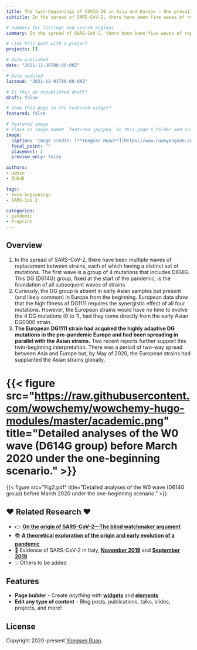 ```yaml
---
title: The twin-beginnings of COVID-19 in Asia and Europe – One prevails quickly
subtitle: In the spread of SARS-CoV-2, there have been five waves of replacement between strains, each of which having a distinct set of mutations. The first wave is a group of 4 mutations (C241T, C3037T, C14408T, and A23403G [this being the amino acid change D614G]) has **twin-beginnings**.

# Summary for listings and search engines
summary: In the spread of SARS-CoV-2, there have been five waves of replacement between strains, each of which having a distinct set of mutations. The first wave is a group of 4 mutations (C241T, C3037T, C14408T, and A23403G [this being the amino acid change D614G]) has **twin-beginnings**.

# Link this post with a project
projects: []

# Date published
date: "2021-11-30T00:00:00Z"

# Date updated
lastmod: "2021-12-01T00:00:00Z"

# Is this an unpublished draft?
draft: false

# Show this page in the Featured widget?
featured: false

# Featured image
# Place an image named `featured.jpg/png` in this page's folder and customize its options here.
image:
  caption: 'Image credit: [**Yongsen Ruan**](https://www.ruanyongsen.com/)'
  focal_point: ""
  placement: 2
  preview_only: false

authors:
- admin
- 阮永森

tags:
- twin-beginnings
- SARS-CoV-2

categories:
- pandemic
- Preprint
---
```


## Overview

1. In the spread of SARS-CoV-2, there have been multiple waves of replacement between strains, each of which having a distinct set of mutations. The first wave is a group of 4 mutations that includes D614G. This DG (D614G) group, fixed at the start of the pandemic, is the foundation of all subsequent waves of strains.
2. Curiously, the DG group is absent in early Asian samples but present (and likely common) in Europe from the beginning. European data show that the high fitness of DG1111 requires the synergistic effect of all four mutations. However, the European strains would have no time to evolve the 4 DG mutations (0 to 1), had they come directly from the early Asian DG0000 strain.
3. **The European DG1111 strain had acquired the highly adaptive DG mutations in the pre-pandemic Europe and had been spreading in parallel with the Asian strains.** Two recent reports further support this twin-beginning interpretation. There was a period of two-way spread between Asia and Europe but, by May of 2020, the European strains had supplanted the Asian strains globally.

# {{< figure src="https://raw.githubusercontent.com/wowchemy/wowchemy-hugo-modules/master/academic.png" title="Detailed analyses of the W0 wave (D614G group) before March 2020 under the one-beginning scenario." >}}
{{< figure src="Fig2.pdf" title="Detailed analyses of the W0 wave (D614G group) before March 2020 under the one-beginning scenario." >}}

## ❤️ Related Research ❤️

- 👉 [**On the origin of SARS-CoV-2—The blind watchmaker argument**](https://link.springer.com/article/10.1007/s11427-021-1972-1)
- 📚 [**A theoretical exploration of the origin and early evolution of a pandemic**](https://www.sciencedirect.com/science/article/pii/S2095927320307659)
- 💬 Evidence of SARS-CoV-2 in Italy, [**November 2019**](https://wwwnc.cdc.gov/eid/article/27/2/20-4632_article) and [**September 2019**](https://papers.ssrn.com/sol3/papers.cfm?abstract_id=3883274)
- 💡 Others to be added



## Features

- **Page builder** - Create *anything* with [**widgets**](https://wowchemy.com/docs/page-builder/) and [**elements**](https://wowchemy.com/docs/content/writing-markdown-latex/)
- **Edit any type of content** - Blog posts, publications, talks, slides, projects, and more!



## License

Copyright 2020-present [Yongsen Ruan](https://yongsen-ruan.com).
